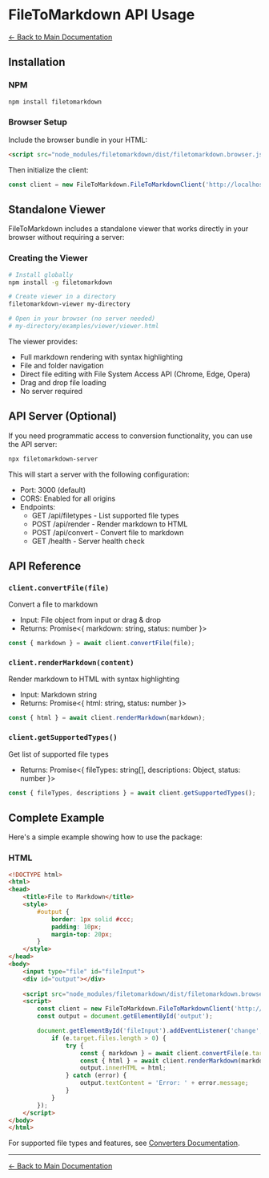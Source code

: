 # FileToMarkdown API Usage

[← Back to Main Documentation](../Readme.md)

## Installation

### NPM
```bash
npm install filetomarkdown
```

### Browser Setup

Include the browser bundle in your HTML:
```html
<script src="node_modules/filetomarkdown/dist/filetomarkdown.browser.js"></script>
```

Then initialize the client:
```javascript
const client = new FileToMarkdown.FileToMarkdownClient('http://localhost:3000');
```

## Standalone Viewer

FileToMarkdown includes a standalone viewer that works directly in your browser without requiring a server:

### Creating the Viewer
```bash
# Install globally
npm install -g filetomarkdown

# Create viewer in a directory
filetomarkdown-viewer my-directory

# Open in your browser (no server needed)
# my-directory/examples/viewer/viewer.html
```

The viewer provides:
- Full markdown rendering with syntax highlighting
- File and folder navigation
- Direct file editing with File System Access API (Chrome, Edge, Opera)
- Drag and drop file loading
- No server required

## API Server (Optional)

If you need programmatic access to conversion functionality, you can use the API server:

```bash
npx filetomarkdown-server
```

This will start a server with the following configuration:
- Port: 3000 (default)
- CORS: Enabled for all origins
- Endpoints:
  - GET  /api/filetypes - List supported file types
  - POST /api/render    - Render markdown to HTML
  - POST /api/convert   - Convert file to markdown
  - GET  /health       - Server health check

## API Reference

### `client.convertFile(file)`
Convert a file to markdown
- Input: File object from input or drag & drop
- Returns: Promise<{ markdown: string, status: number }>
```javascript
const { markdown } = await client.convertFile(file);
```

### `client.renderMarkdown(content)`
Render markdown to HTML with syntax highlighting
- Input: Markdown string
- Returns: Promise<{ html: string, status: number }>
```javascript
const { html } = await client.renderMarkdown(markdown);
```

### `client.getSupportedTypes()`
Get list of supported file types
- Returns: Promise<{ fileTypes: string[], descriptions: Object, status: number }>
```javascript
const { fileTypes, descriptions } = await client.getSupportedTypes();
```

## Complete Example

Here's a simple example showing how to use the package:

### HTML
```html
<!DOCTYPE html>
<html>
<head>
    <title>File to Markdown</title>
    <style>
        #output {
            border: 1px solid #ccc;
            padding: 10px;
            margin-top: 20px;
        }
    </style>
</head>
<body>
    <input type="file" id="fileInput">
    <div id="output"></div>
    
    <script src="node_modules/filetomarkdown/dist/filetomarkdown.browser.js"></script>
    <script>
        const client = new FileToMarkdown.FileToMarkdownClient('http://localhost:3000');
        const output = document.getElementById('output');

        document.getElementById('fileInput').addEventListener('change', async (e) => {
            if (e.target.files.length > 0) {
                try {
                    const { markdown } = await client.convertFile(e.target.files[0]);
                    const { html } = await client.renderMarkdown(markdown);
                    output.innerHTML = html;
                } catch (error) {
                    output.textContent = 'Error: ' + error.message;
                }
            }
        });
    </script>
</body>
</html>
```

For supported file types and features, see [Converters Documentation](CONVERTERS.md). 

---

[← Back to Main Documentation](../Readme.md) 
